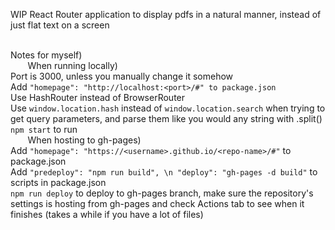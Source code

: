 WIP React Router application to display pdfs in a natural manner, instead of just flat text on a screen <br> <br>

Notes for myself) <br>
$~~~~~~~$When running locally) <br>
Port is 3000, unless you manually change it somehow <br>
Add ```"homepage": "http://localhost:<port>/#" to package.json``` <br>
Use HashRouter instead of BrowserRouter <br>
Use ```window.location.hash``` instead of ```window.location.search``` when trying to get query parameters, and parse them like you would any string with .split() <br>
```npm start``` to run <br>
$~~~~~~~$When hosting to gh-pages) <br>
Add ```"homepage": "https://<username>.github.io/<repo-name>/#"``` to package.json <br>
Add ```"predeploy": "npm run build", \n "deploy": "gh-pages -d build"``` to scripts in package.json <br>
```npm run deploy``` to deploy to gh-pages branch, make sure the repository's settings is hosting from gh-pages and check Actions tab to see when it finishes (takes a while if you have a lot of files) <br>
